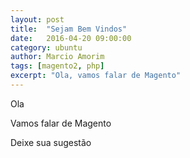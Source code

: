 ```yaml
---
layout: post
title:  "Sejam Bem Vindos"
date:   2016-04-20 09:00:00
category: ubuntu
author: Marcio Amorim
tags: [magento2, php]
excerpt: "Ola, vamos falar de Magento"
---
```


Ola

Vamos falar de Magento

Deixe sua sugestão
